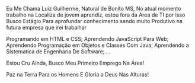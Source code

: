 Eu Me Chama Luiz Guilherme, Natural de Bonito MS,
No atual momento trabalho na Localiza de jovem aprendiz, estou fora da Area de TI por isso Busco Estágio Para aprofundar conhecimento sendo muito Produtivo na futura empresa que irei trabalhar

Programando em HTML e CSS;
Aprendendo JavaScript Para Web;
Aprendendo Programação em Objetos e Classes Com Java;
Aprendendo a Sistematica de Engenharia De Software;
...

Estou Cru Aínda, Busco Meu Primeiro Emprego Na Área!

Paz na Terra Para os Homens E Gloria a Deus Nas Alturas!

